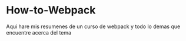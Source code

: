 # How-to-Webpack
Aqui hare mis resumenes de un curso de webpack y todo lo demas que encuentre acerca del tema
